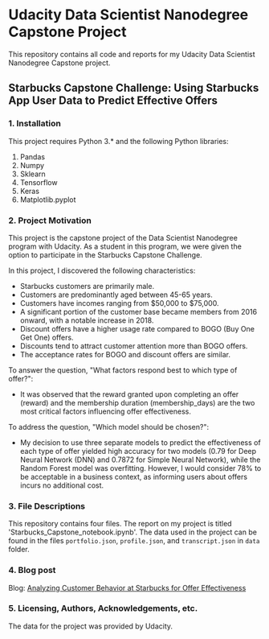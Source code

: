 # Udacity Data Scientist Nanodegree Capstone Project

This repository contains all code and reports for my Udacity Data Scientist Nanodegree Capstone project.

## Starbucks Capstone Challenge: Using Starbucks App User Data to Predict Effective Offers

### 1. Installation
This project requires Python 3.* and the following Python libraries:

1. Pandas
2. Numpy
3. Sklearn
4. Tensorflow
5. Keras
6. Matplotlib.pyplot

### 2. Project Motivation
This project is the capstone project of the Data Scientist Nanodegree program with Udacity. As a student in this program, we were given the option to participate in the Starbucks Capstone Challenge.

In this project, I discovered the following characteristics:
- Starbucks customers are primarily male.
- Customers are predominantly aged between 45-65 years.
- Customers have incomes ranging from $50,000 to $75,000.
- A significant portion of the customer base became members from 2016 onward, with a notable increase in 2018.
- Discount offers have a higher usage rate compared to BOGO (Buy One Get One) offers.
- Discounts tend to attract customer attention more than BOGO offers.
- The acceptance rates for BOGO and discount offers are similar.

To answer the question, "What factors respond best to which type of offer?":
- It was observed that the reward granted upon completing an offer (reward) and the membership duration (membership_days) are the two most critical factors influencing offer effectiveness.

To address the question, "Which model should be chosen?":
- My decision to use three separate models to predict the effectiveness of each type of offer yielded high accuracy for two models (0.79 for Deep Neural Network (DNN) and 0.7872 for Simple Neural Network), while the Random Forest model was overfitting. However, I would consider 78% to be acceptable in a business context, as informing users about offers incurs no additional cost.

### 3. File Descriptions
This repository contains four files. The report on my project is titled 'Starbucks_Capstone_notebook.ipynb'.
The data used in the project can be found in the files `portfolio.json`, `profile.json`, and `transcript.json` in `data` folder.

### 4. Blog post
Blog: [Analyzing Customer Behavior at Starbucks for Offer Effectiveness](https://forexinsightsweekly.blogspot.com/2024/11/analyzing-customer-behavior-at.html)

### 5. Licensing, Authors, Acknowledgements, etc.

The data for the project was provided by Udacity.
